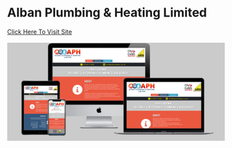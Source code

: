 # Alban Plumbing &amp; Heating Limited

<a href="https://ifti-khan.github.io/aph/" target="_blank">Click Here To Visit Site</a>
<br><br>
![Image of Project](assets/images/aph-multi-device.png)